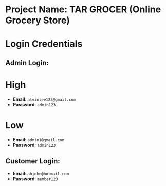# Project Name: TAR GROCER (Online Grocery Store)

# Login Credentials

## Admin Login:
# High
- **Email**: `alvinlee123@gmail.com`
- **Password**: `admin123`

# Low
- **Email**: `admin1@gmail.com`
- **Password**: `admin123`

## Customer Login:
- **Email**: `ahjohn@hotmail.com`
- **Password**: `member123`